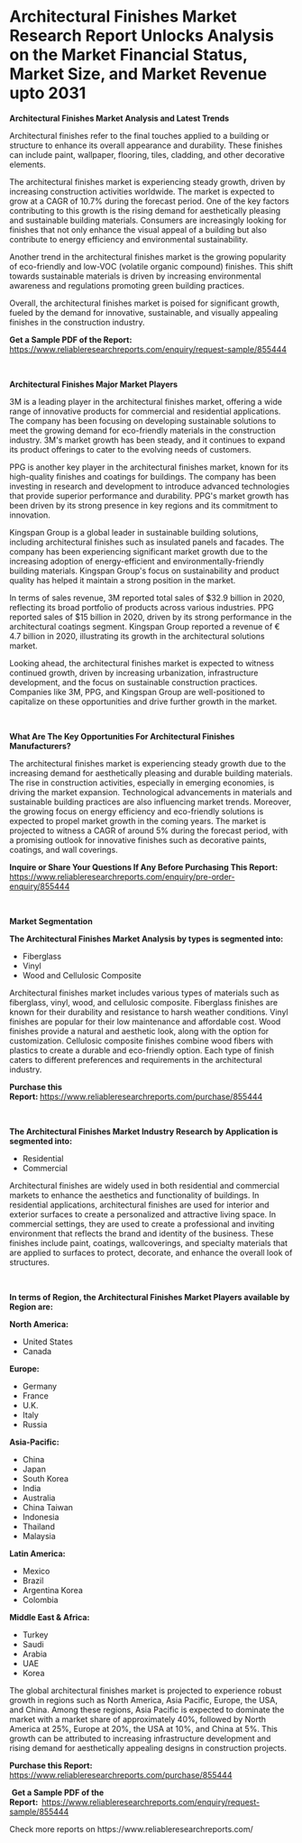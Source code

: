 <p><h1>Architectural Finishes Market Research Report Unlocks Analysis on the Market Financial Status, Market Size, and Market Revenue upto 2031</h1></p><p><strong>Architectural Finishes Market Analysis and Latest Trends</strong></p>
<p><p>Architectural finishes refer to the final touches applied to a building or structure to enhance its overall appearance and durability. These finishes can include paint, wallpaper, flooring, tiles, cladding, and other decorative elements.</p><p>The architectural finishes market is experiencing steady growth, driven by increasing construction activities worldwide. The market is expected to grow at a CAGR of 10.7% during the forecast period. One of the key factors contributing to this growth is the rising demand for aesthetically pleasing and sustainable building materials. Consumers are increasingly looking for finishes that not only enhance the visual appeal of a building but also contribute to energy efficiency and environmental sustainability.</p><p>Another trend in the architectural finishes market is the growing popularity of eco-friendly and low-VOC (volatile organic compound) finishes. This shift towards sustainable materials is driven by increasing environmental awareness and regulations promoting green building practices.</p><p>Overall, the architectural finishes market is poised for significant growth, fueled by the demand for innovative, sustainable, and visually appealing finishes in the construction industry.</p></p>
<p><strong>Get a Sample PDF of the Report:&nbsp;</strong> <a href="https://www.reliableresearchreports.com/enquiry/request-sample/855444">https://www.reliableresearchreports.com/enquiry/request-sample/855444</a></p>
<p>&nbsp;</p>
<p><strong>Architectural Finishes Major Market Players</strong></p>
<p><p>3M is a leading player in the architectural finishes market, offering a wide range of innovative products for commercial and residential applications. The company has been focusing on developing sustainable solutions to meet the growing demand for eco-friendly materials in the construction industry. 3M's market growth has been steady, and it continues to expand its product offerings to cater to the evolving needs of customers.</p><p>PPG is another key player in the architectural finishes market, known for its high-quality finishes and coatings for buildings. The company has been investing in research and development to introduce advanced technologies that provide superior performance and durability. PPG's market growth has been driven by its strong presence in key regions and its commitment to innovation.</p><p>Kingspan Group is a global leader in sustainable building solutions, including architectural finishes such as insulated panels and facades. The company has been experiencing significant market growth due to the increasing adoption of energy-efficient and environmentally-friendly building materials. Kingspan Group's focus on sustainability and product quality has helped it maintain a strong position in the market.</p><p>In terms of sales revenue, 3M reported total sales of $32.9 billion in 2020, reflecting its broad portfolio of products across various industries. PPG reported sales of $15 billion in 2020, driven by its strong performance in the architectural coatings segment. Kingspan Group reported a revenue of € 4.7 billion in 2020, illustrating its growth in the architectural solutions market.</p><p>Looking ahead, the architectural finishes market is expected to witness continued growth, driven by increasing urbanization, infrastructure development, and the focus on sustainable construction practices. Companies like 3M, PPG, and Kingspan Group are well-positioned to capitalize on these opportunities and drive further growth in the market.</p></p>
<p>&nbsp;</p>
<p><strong>What Are The Key Opportunities For Architectural Finishes Manufacturers?</strong></p>
<p><p>The architectural finishes market is experiencing steady growth due to the increasing demand for aesthetically pleasing and durable building materials. The rise in construction activities, especially in emerging economies, is driving the market expansion. Technological advancements in materials and sustainable building practices are also influencing market trends. Moreover, the growing focus on energy efficiency and eco-friendly solutions is expected to propel market growth in the coming years. The market is projected to witness a CAGR of around 5% during the forecast period, with a promising outlook for innovative finishes such as decorative paints, coatings, and wall coverings.</p></p>
<p><strong>Inquire or Share Your Questions If Any Before Purchasing This Report:</strong> <a href="https://www.reliableresearchreports.com/enquiry/pre-order-enquiry/855444">https://www.reliableresearchreports.com/enquiry/pre-order-enquiry/855444</a></p>
<p>&nbsp;</p>
<p><strong>Market Segmentation</strong></p>
<p><strong>The Architectural Finishes Market Analysis by types is segmented into:</strong></p>
<p><ul><li>Fiberglass</li><li>Vinyl</li><li>Wood and Cellulosic Composite</li></ul></p>
<p><p>Architectural finishes market includes various types of materials such as fiberglass, vinyl, wood, and cellulosic composite. Fiberglass finishes are known for their durability and resistance to harsh weather conditions. Vinyl finishes are popular for their low maintenance and affordable cost. Wood finishes provide a natural and aesthetic look, along with the option for customization. Cellulosic composite finishes combine wood fibers with plastics to create a durable and eco-friendly option. Each type of finish caters to different preferences and requirements in the architectural industry.</p></p>
<p><strong>Purchase this Report:&nbsp;</strong><a href="https://www.reliableresearchreports.com/purchase/855444">https://www.reliableresearchreports.com/purchase/855444</a></p>
<p>&nbsp;</p>
<p><strong>The Architectural Finishes Market Industry Research by Application is segmented into:</strong></p>
<p><ul><li>Residential</li><li>Commercial</li></ul></p>
<p><p>Architectural finishes are widely used in both residential and commercial markets to enhance the aesthetics and functionality of buildings. In residential applications, architectural finishes are used for interior and exterior surfaces to create a personalized and attractive living space. In commercial settings, they are used to create a professional and inviting environment that reflects the brand and identity of the business. These finishes include paint, coatings, wallcoverings, and specialty materials that are applied to surfaces to protect, decorate, and enhance the overall look of structures.</p></p>
<p>&nbsp;</p>
<p><strong>In terms of Region, the Architectural Finishes Market Players available by Region are:</strong></p>
<p>
    <p> <strong> North America: </strong>
        <ul>
            <li>United States</li>
            <li>Canada</li>
        </ul>
        </p> 
    <p> <strong> Europe: </strong>
        <ul>
            <li>Germany</li>
            <li>France</li>
            <li>U.K.</li>
            <li>Italy</li>
            <li>Russia</li>
        </ul>
        </p> 
    <p> <strong> Asia-Pacific: </strong>
        <ul>
            <li>China</li>
            <li>Japan</li>
            <li>South Korea</li>
            <li>India</li>
            <li>Australia</li>
            <li>China Taiwan</li>
            <li>Indonesia</li>
            <li>Thailand</li>
            <li>Malaysia</li>
        </ul>
        </p> 
    <p> <strong> Latin America: </strong>
        <ul>
            <li>Mexico</li>
            <li>Brazil</li>
            <li>Argentina Korea</li>
            <li>Colombia</li>
        </ul>
        </p> 
    <p> <strong> Middle East & Africa: </strong>
        <ul>
            <li>Turkey</li>
            <li>Saudi</li>
            <li>Arabia</li>
            <li>UAE</li>
            <li>Korea</li>
        </ul>
    </p>
    </p>
<p><p>The global architectural finishes market is projected to experience robust growth in regions such as North America, Asia Pacific, Europe, the USA, and China. Among these regions, Asia Pacific is expected to dominate the market with a market share of approximately 40%, followed by North America at 25%, Europe at 20%, the USA at 10%, and China at 5%. This growth can be attributed to increasing infrastructure development and rising demand for aesthetically appealing designs in construction projects.</p></p>
<p><strong>Purchase this Report: </strong><a href="https://www.reliableresearchreports.com/purchase/855444">https://www.reliableresearchreports.com/purchase/855444</a></p>
<p>&nbsp;<strong>Get a Sample PDF of the Report:&nbsp;&nbsp;</strong><a href="https://www.reliableresearchreports.com/enquiry/request-sample/855444">https://www.reliableresearchreports.com/enquiry/request-sample/855444</a></p>
<p><strong></strong></p>
<p>Check more reports on https://www.reliableresearchreports.com/</p>